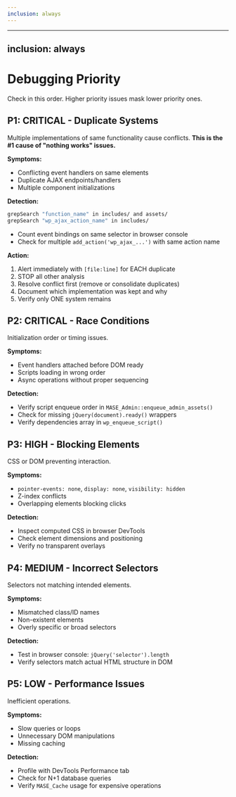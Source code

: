 ```yaml
---
inclusion: always
---
```


---

## inclusion: always

# Debugging Priority

Check in this order. Higher priority issues mask lower priority ones.

## P1: CRITICAL - Duplicate Systems

Multiple implementations of same functionality cause conflicts. **This is the #1 cause of "nothing works" issues.**

**Symptoms:**

- Conflicting event handlers on same elements
- Duplicate AJAX endpoints/handlers
- Multiple component initializations

**Detection:**

```bash
grepSearch "function_name" in includes/ and assets/
grepSearch "wp_ajax_action_name" in includes/
```

- Count event bindings on same selector in browser console
- Check for multiple `add_action('wp_ajax_...')` with same action name

**Action:**

1. Alert immediately with `[file:line]` for EACH duplicate
2. STOP all other analysis
3. Resolve conflict first (remove or consolidate duplicates)
4. Document which implementation was kept and why
5. Verify only ONE system remains

## P2: CRITICAL - Race Conditions

Initialization order or timing issues.

**Symptoms:**

- Event handlers attached before DOM ready
- Scripts loading in wrong order
- Async operations without proper sequencing

**Detection:**

- Verify script enqueue order in `MASE_Admin::enqueue_admin_assets()`
- Check for missing `jQuery(document).ready()` wrappers
- Verify dependencies array in `wp_enqueue_script()`

## P3: HIGH - Blocking Elements

CSS or DOM preventing interaction.

**Symptoms:**

- `pointer-events: none`, `display: none`, `visibility: hidden`
- Z-index conflicts
- Overlapping elements blocking clicks

**Detection:**

- Inspect computed CSS in browser DevTools
- Check element dimensions and positioning
- Verify no transparent overlays

## P4: MEDIUM - Incorrect Selectors

Selectors not matching intended elements.

**Symptoms:**

- Mismatched class/ID names
- Non-existent elements
- Overly specific or broad selectors

**Detection:**

- Test in browser console: `jQuery('selector').length`
- Verify selectors match actual HTML structure in DOM

## P5: LOW - Performance Issues

Inefficient operations.

**Symptoms:**

- Slow queries or loops
- Unnecessary DOM manipulations
- Missing caching

**Detection:**

- Profile with DevTools Performance tab
- Check for N+1 database queries
- Verify `MASE_Cache` usage for expensive operations

